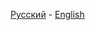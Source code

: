 [Русский](https://github.com/driversline/docs/blob/main/nginx/guide/Russian.md) - [English](https://github.com/driversline/docs/blob/main/nginx/guide/English.md)
